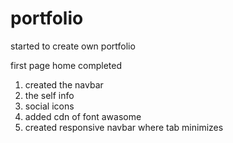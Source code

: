 # portfolio
started to create own portfolio

first page home completed 
1. created the navbar
2. the self info
3. social icons
4. added cdn of font awasome
5. created responsive navbar where tab minimizes
